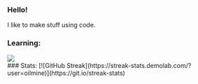 ### Hello!
I like to make stuff using code.
<br>
### Learning:
<img src="https://skillicons.dev/icons?i=html,css,python,haxe" />
<br>
### Stats:
[![GitHub Streak](https://streak-stats.demolab.com/?user=oilmine)](https://git.io/streak-stats)

